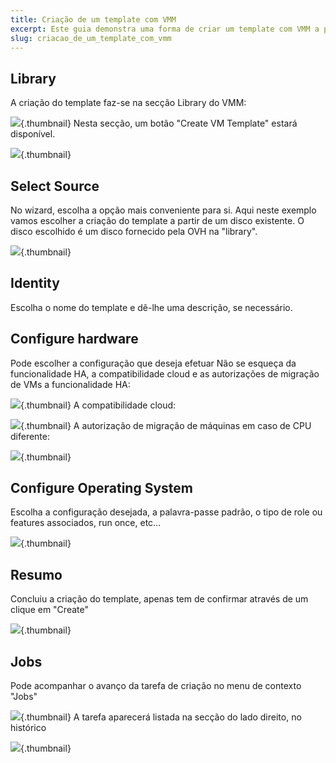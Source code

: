 ```yaml
---
title: Criação de um template com VMM
excerpt: Este guia demonstra uma forma de criar um template com VMM a partir de um disco existente
slug: criacao_de_um_template_com_vmm
---
```



## Library
A criação do template faz-se na secção Library do VMM:

![](images/img_1966.jpg){.thumbnail}
Nesta secção, um botão "Create VM Template" estará disponível.

![](images/img_1967.jpg){.thumbnail}

## Select Source
No wizard, escolha a opção mais conveniente para si. Aqui neste exemplo vamos escolher a criação do template a partir de um disco existente.
O disco escolhido é um disco fornecido pela OVH na "library".

![](images/img_1971.jpg){.thumbnail}

## Identity
Escolha o nome do template e dê-lhe uma descrição, se necessário.

## Configure hardware
Pode escolher a configuração que deseja efetuar
Não se esqueça da funcionalidade HA, a compatibilidade cloud e as autorizações de migração de VMs
a funcionalidade HA:

![](images/img_1997.jpg){.thumbnail}
A compatibilidade cloud:

![](images/img_1998.jpg){.thumbnail}
A autorização de migração de máquinas em caso de CPU diferente:

![](images/img_1999.jpg){.thumbnail}

## Configure Operating System
Escolha a configuração desejada, a palavra-passe padrão, o tipo de role ou features associados, run once, etc...

![](images/img_1969.jpg){.thumbnail}

## Resumo
Concluiu a criação do template, apenas tem de confirmar através de um clique em "Create"

![](images/img_1970.jpg){.thumbnail}


## Jobs
Pode acompanhar o avanço da tarefa de criação no menu de contexto "Jobs"

![](images/img_1972.jpg){.thumbnail}
A tarefa aparecerá listada na secção do lado direito, no histórico

![](images/img_1973.jpg){.thumbnail}

